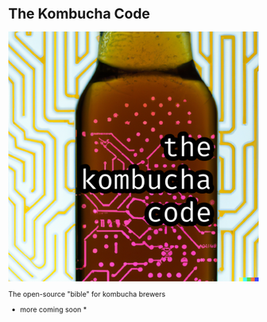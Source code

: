 # The Kombucha Code

![](book/img/front-cover.png?raw=true)

The open-source "bible" for kombucha brewers

* more coming soon *